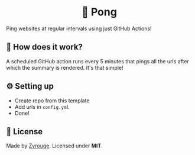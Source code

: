 <h1 align="center">🏓 Pong</h1>

Ping websites at regular intervals using just GitHub Actions!

## 🤔 How does it work?

A scheduled GitHub action runs every 5 minutes that pings all the urls after which the summary is rendered. It's that simple!

## ⚙️ Setting up

- Create repo from this template
- Add urls in `config.yml`
- Done!

## 📃 License

Made by [Zyrouge](https://zyrouge.gq). Licensed under **MIT**.
